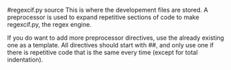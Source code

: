 #regexcif.py source
This is where the developement files are stored. A preprocessor is used to expand repetitive sections of code to make regexcif.py, the regex engine.

If you do want to add more preprocessor directives, use the already existing one as a template. All directives should start with ##, and only use one if there is repetitive code 
that is the same every time (except for total indentation).
